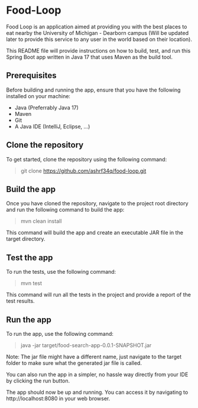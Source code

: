 # Food-Loop
Food Loop is an application aimed at providing you with the best places to eat nearby the University of Michigan - Dearborn campus (Will be updated later to provide this service to any user in the world based on their location).

This README file will provide instructions on how to build, test, and run this Spring Boot app written in Java 17 that uses Maven as the build tool.

## Prerequisites
Before building and running the app, ensure that you have the following installed on your machine:

- Java (Preferrably Java 17)
- Maven
- Git
- A Java IDE (IntelliJ, Eclipse, ...)

## Clone the repository
To get started, clone the repository using the following command:
 > git clone https://github.com/ashrf34q/food-loop.git
 
 ## Build the app
 Once you have cloned the repository, navigate to the project root directory and run the following command to build the app:
 > mvn clean install

 This command will build the app and create an executable JAR file in the target directory.
 
 ## Test the app
 To run the tests, use the following command:
 > mvn test

 This command will run all the tests in the project and provide a report of the test results.
 
 ## Run the app
 
 To run the app, use the following command:
 > java -jar target/food-search-app-0.0.1-SNAPSHOT.jar
 
 Note: The jar file might have a different name, just navigate to the target folder to make sure what the generated jar file is called.
 
 You can also run the app in a simpler, no hassle way directly from your IDE by clicking the run button.
 
 The app should now be up and running. You can access it by navigating to http://localhost:8080 in your web browser.
